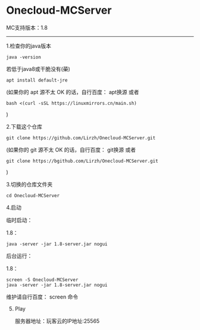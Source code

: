 # Onecloud-MCServer

MC支持版本：1.8

------

1.检查你的java版本

```
java -version
```

若低于java8或干脆没有(~~菜~~)

```
apt install default-jre
```

(如果你的 apt 源不太 OK 的话，自行百度： apt换源  或者 

```
bash <(curl -sSL https://linuxmirrors.cn/main.sh)
```

)

2.下载这个仓库

```
git clone https://github.com/Lirzh/Onecloud-MCServer.git
```

(如果你的 git 源不太 OK 的话，自行百度： git换源  或者 

```
git clone https://bgithub.com/Lirzh/Onecloud-MCServer.git
```

)

3.切换的仓库文件夹

```
cd Onecloud-MCServer
```

4.启动

临时启动：

1.8：

```
java -server -jar 1.8-server.jar nogui
```

后台运行：

1.8：

```
screen -S Onecloud-MCServer
java -server -jar 1.8-server.jar nogui
```

维护请自行百度： screen 命令

5. Play

   服务器地址：玩客云的IP地址:25565